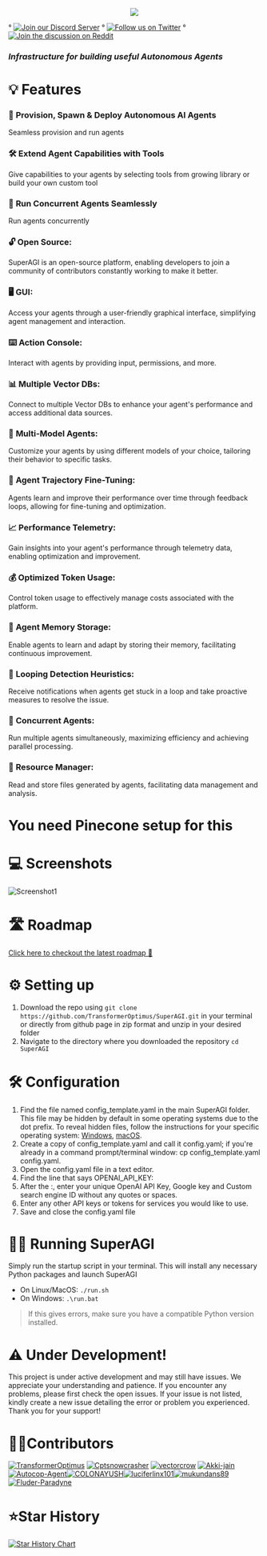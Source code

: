 <p align=center>
<a href="https://superagi.co"><img src=https://superagi.co/wp-content/uploads/2023/05/SuperAGI_icon.png></a>

° [![Join our Discord Server](https://img.shields.io/badge/Discord-SuperAGI-blueviolet?logo=discord&logoColor=white)](https://discord.gg/dXbRe5BHJC) °  [![Follow us on Twitter](https://img.shields.io/twitter/follow/_superAGI?label=_superAGI&style=social)](https://twitter.com/_superAGI) ° [![Join the discussion on Reddit](https://img.shields.io/reddit/subreddit-subscribers/Super_AGI?label=%2Fr/Super_AGI&style=social)](https://www.reddit.com/r/Super_AGI) 
</p>

### *Infrastructure for building useful Autonomous Agents*


# 💡 Features

### 🚀 **Provision, Spawn & Deploy Autonomous AI Agents**
Seamless provision and run agents 

### 🛠️ **Extend Agent Capabilities with Tools**
Give capabilities to your agents by selecting tools from growing library or build your own custom tool 

### 🔄 **Run Concurrent Agents Seamlessly**
Run agents concurrently

### 🔓 **Open Source:**
SuperAGI is an open-source platform, enabling developers to join a community of contributors constantly working to make it better.

### 🖥️ **GUI:**
Access your agents through a user-friendly graphical interface, simplifying agent management and interaction.

### ⌨️ **Action Console:**
Interact with agents by providing input, permissions, and more.

### 📊 **Multiple Vector DBs:**
Connect to multiple Vector DBs to enhance your agent's performance and access additional data sources.

### 🤖 **Multi-Model Agents:**
Customize your agents by using different models of your choice, tailoring their behavior to specific tasks.

### 🎯 **Agent Trajectory Fine-Tuning:**
Agents learn and improve their performance over time through feedback loops, allowing for fine-tuning and optimization.

### 📈 **Performance Telemetry:**
Gain insights into your agent's performance through telemetry data, enabling optimization and improvement.

### 💰 **Optimized Token Usage:**
Control token usage to effectively manage costs associated with the platform.

### 🧠 **Agent Memory Storage:**
Enable agents to learn and adapt by storing their memory, facilitating continuous improvement.

### 🔁 **Looping Detection Heuristics:**
Receive notifications when agents get stuck in a loop and take proactive measures to resolve the issue.

### 🚀 **Concurrent Agents:**
Run multiple agents simultaneously, maximizing efficiency and achieving parallel processing.

### 💾 **Resource Manager:**
Read and store files generated by agents, facilitating data management and analysis.

# You need Pinecone setup for this

# 💻 Screenshots

![Screenshot1](https://superagi.co/wp-content/uploads/2023/05/SuperAGI_dark-2.png)

# 🛣 Roadmap
[Click here to checkout the latest roadmap 🔗](https://github.com/TransformerOptimus/SuperAGI/wiki/Roadmap-%F0%9F%9B%A3)

# ⚙️ Setting up

1. Download the repo using `git clone https://github.com/TransformerOptimus/SuperAGI.git` in your terminal or directly from github page in zip format and unzip in your desired folder
2. Navigate to the directory where you downloaded the repository `cd SuperAGI`

# 🛠 Configuration

1. Find the file named config_template.yaml in the main SuperAGI folder. This file may be hidden by default in some operating systems due to the dot prefix. To reveal hidden files, follow the instructions for your specific operating system: [Windows](https://support.microsoft.com/en-us/windows/view-hidden-files-and-folders-in-windows-97fbc472-c603-9d90-91d0-1166d1d9f4b5), [macOS](https://www.pcmag.com/how-to/how-to-access-your-macs-hidden-files).
2. Create a copy of config_template.yaml and call it config.yaml; if you're already in a command prompt/terminal window: cp config_template.yaml  config.yaml.
3. Open the config.yaml file in a text editor.
4. Find the line that says OPENAI_API_KEY:
5. After the :, enter your unique OpenAI API Key, Google key and Custom search engine ID without any quotes or spaces.
6. Enter any other API keys or tokens for services you would like to use.
7. Save and close the config.yaml file

# 🏃‍♂️ Running SuperAGI
Simply run the startup script in your terminal. This will install any necessary Python packages and launch SuperAGI

* On Linux/MacOS:
`./run.sh`
* On Windows:
`.\run.bat`
> If this gives errors, make sure you have a compatible Python version installed.

# ⚠️ Under Development!
This project is under active development and may still have issues. We appreciate your understanding and patience. If you encounter any problems, please first check the open issues. If your issue is not listed, kindly create a new issue detailing the error or problem you experienced. Thank you for your support!


# 👩‍💻Contributors
[![TransformerOptimus](https://images.weserv.nl/?url=https://avatars.githubusercontent.com/u/133493246?v=4&w=50&h=50&mask=circle)](https://github.com/TransformerOptimus) [![Cptsnowcrasher](https://images.weserv.nl/?url=https://avatars.githubusercontent.com/u/133322218?v=4&w=50&h=50&mask=circle)](https://github.com/Cptsnowcrasher) [![vectorcrow](https://images.weserv.nl/?url=https://avatars.githubusercontent.com/u/133646556?v=4&w=50&h=50&mask=circle)](https://github.com/vectorcrow) [![Akki-jain](https://images.weserv.nl/?url=https://avatars.githubusercontent.com/u/92881074?v=4&w=50&h=50&mask=circle)](https://github.com/Akki-jain) [![Autocop-Agent](https://images.weserv.nl/?url=https://avatars.githubusercontent.com/u/129729746?v=4&w=50&h=50&mask=circle)](https://github.com/Autocop-Agent)[![COLONAYUSH](https://images.weserv.nl/?url=https://avatars.githubusercontent.com/u/60507126?v=4&w=50&h=50&mask=circle)](https://github.com/COLONAYUSH)[![luciferlinx101](https://images.weserv.nl/?url=https://avatars.githubusercontent.com/u/129729795?v=4&w=50&h=50&mask=circle)](https://github.com/luciferlinx101)[![mukundans89](https://images.weserv.nl/?url=https://avatars.githubusercontent.com/u/101278493?v=4&w=50&h=50&mask=circle)](https://github.com/mukundans89)[![Fluder-Paradyne](https://images.weserv.nl/?url=https://avatars.githubusercontent.com/u/121793617?v=4&w=50&h=50&mask=circle)](https://github.com/Fluder-Paradyne)

# ⭐Star History

[![Star History Chart](https://api.star-history.com/svg?repos=TransformerOptimus/SuperAGI&type=Date)](https://star-history.com/#TransformerOptimus/SuperAGI&Date)
